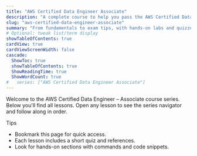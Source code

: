 ```yaml
---
title: "AWS Certified Data Engineer Associate"
description: "A complete course to help you pass the AWS Certified Data Engineer – Associate exam."
slug: "aws-certified-data-engineer-associate"
summary: "From fundamentals to exam tips, with hands-on labs and quizzes."
# Optional: tweak list/term display
showTableOfContents: true
cardView: true
cardViewScreenWidth: false
cascade:
  ShowToc: true
  showTableOfContents: true
  ShowReadingTime: true
  ShowWordCount: true
#   series: ["AWS Certified Data Engineer Associate"]
---
```


Welcome to the AWS Certified Data Engineer – Associate course series. Below you'll find all lessons. Open any lesson to see the series navigator and follow along in order.

Tips
- Bookmark this page for quick access.
- Each lesson includes a short quiz and references.
- Look for hands-on sections with commands and code snippets.
